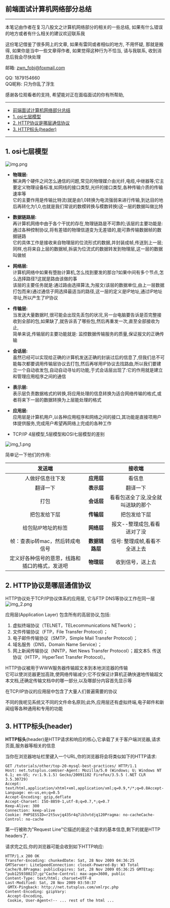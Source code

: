 
##  前端面试计算机网络部分总结
_____

本笔记由作者在复习八股文之计算机网络部分的相关的一些总结, 如果有什么错误的地方或者有什么相关的建议欢迎联系我

这份笔记借鉴了很多网上的文章, 如果有雷同或者相似的地方, 不用怀疑, 那就是搬得, 如果你是当中一些文章得作者,
如果觉得这种行为不恰当, 请与我联系, 收到消息后我会尽快处理

邮箱: zwn_fobj@foxmail.com

QQ: 1879154660  
QQ昵称: 只为你乱了浮生

感谢各位观看者的支持, 希望能对正在面临面试的你有所帮助,
____

<!--TOC-->
- [前端面试计算机网络部分总结](#前端面试计算机网络部分总结)
- [1. osi七层模型](#1-osi七层模型)
- [2. HTTP协议是哪层通信协议](#2-http协议是哪层通信协议)
- [3. HTTP标头(header)](#3-http标头header)

<!--/TOC-->

____

## 1. osi七层模型

![img.png](img.png)

- **物理层:**   
  解决两个硬件之间怎么通信的问题,常见的物理媒介由光纤,电缆,中继器等;它主要定义物理设备标准,如网线的接口类型,光纤的接口类型,各种传输介质的传输速率等   
  它的主要作用是传输比特流(就是由1,0转换为电流强弱来进行传输,到达目的地后再转化为1,0,也就是我们常说的数模转换与模数转换)这一层的数据叫做比特

- **数据链路层:**  
  再计算机网络中由于各个干扰的存在,物理链路是不可靠的;该层的主要功能是:通过各种控制协议,将有差错的物理信道变为无差错的,能可靠传输数据帧的数据链路  
  它的具体工作是接收来自物理层的位流形式的数据,并封装成帧,传送到上一层;同样,也将来自上层的数据帧,拆装为位流式的数据转发到物理层,这一层的数据叫做帧

- **网络层:**  
  计算机网络中如果有堕胎计算机,怎么找到要发的那台?如果中间有多个节点,怎么选择路径?这就是路由该做的事  
  该层的主要任务就是:通过路由选择算法,为报文(该层的数据单位,由上一层数据打包而来)通过通信子网选择最适当的路径,这一层的定义是IP地址,通过IP地址寻址,所以产生了IP协议  


- **传输层:**  
  当发送大量数据时,很可能会出现先丢包的状况,另一台电脑要告诉是否完整接收到全部的包,如果缺了,就告诉丢了哪些包,然后再重发一次,直至全部接收为止,  
  简单来说,传输层的主要功能就是: 监控数据传输服务的质量,保证报文的正确传输 

- **会话层:**  
  虽然已经可以实现给正确的计算机发送正确的封装过后的信息了,但我们总不可能每次都要调用传输层协议去打包,然后再嗲用IP协议去找路由,所以我们要建立一个自动收发包,自动自动寻址的功能,于式会话层出现了:它的作用就是建立和管理应用程序之间的通信  

- **表示层:**  
  表示层负责数据格式的转换,将应用处理的信息转换为适合网络传输的格式,或者将来下一层的数据转换为上层能处理的格式

- **应用层:**    
 应用层是计算机用户,以各种应用程序和网络之间的接口,其功能是直接项用户体提供服务,完成用户希望再网络上完成的各种工作 

- TCP/IP 4层模型,5层模型和OSI七层模型的差别

![img_1.png](img_1.png)

简单记一下他们的作用:  

|发送端| |接收端|
|:---:|:---:|:---:|
| 人做好信息往下发|**应用层**|看信息 | 
|翻译一下|**表示层**| 翻译一下 |
|打包|**会话层**| 看看包送全了没,没全就叫送缺的那个 |
| 把包发给下层|**传输层**|把包发给下层|
|给包贴IP地址的标签|**网络层**|报文--整理成包,看看送对了没|
|帧：查表ip转mac，然后转成电信号|**数据链路层**|信号: 整理成帧,看看不全送上去|
|定义好各种信号的意思，线路和插口的格式，发送吧|**物理层**|收到信号，送上去|

## 2. HTTP协议是哪层通信协议

HTTP协议处于TCP/IP协议体系的应用层, 它与FTP DNS等协议工作在同一层
  ![img_2.png](img_2.png)

应用层(Application Layer) 包含所有的高层协议,包括: 

1. 虚拟终端协议（TELNET，TELecommunications NETwork）；
2. 文件传输协议（FTP，File Transfer Protocol）；
3. 电子邮件传输协议（SMTP，Simple Mail Transfer Protocol）；
4. 域名服务（DNS，Domain Name Service）；
5. 网上新闻传输协议（NNTP，Net News Transfer Protocol）；超文本5. 传送协议（HTTP，HyperText Transfer Protocol）。


HTTP协议被用于WWW服务器传输超文本到本地浏览器的传输    
它可以使浏览器更加高效,使网络传输减少;它不仅保证计算机正确快速地传输超文本文档,还确定传输文档中的哪一部分,以及哪部分内容首先显示等

在TCP/IP协议的应用层中包含了大量人们普遍需要的协议  

不同的我呢见系统又不同的文件命名原则;此外,应用层还有虚拟终端,电子邮件和新闻组等各种通用和专用的功能
  
## 3. HTTP标头(header)  

**HTTP标头**(header)是HTTP请求和响应的核心,它承载了关于客户端浏览器,请求页面,服务器等相关的信息  

当你在浏览器地址栏里键入一个URL,你的浏览器将会将类似如下的HTTP请求:
```
GET /tutorials/other/top-20-mysql-best-practices/ HTTP/1.1
Host: net.tutsplus.comUser-Agent: Mozilla/5.0 (Windows; U; Windows NT 6.1; en-US; rv:1.9.1.5) Gecko/20091102 Firefox/3.5.5 (.NET CLR 3.5.30729)
Accept: text/html,application/xhtml+xml,application/xml;q=0.9,*/*;q=0.8Accept-Language: en-us,en;q=0.5
Accept-Encoding: gzip,deflate
Accept-Charset: ISO-8859-1,utf-8;q=0.7,*;q=0.7
Keep-Alive: 300
Connection: keep-alive
Cookie: PHPSESSID=r2t5uvjq435r4q7ib3vtdjq120Pragma: no-cacheCache-Control: no-cache
```
第一行被称为"Request Line"它描述的是这个请求的基本信息,剩下的就是HTTP headers了.

请求完之后,你的浏览器可能会收到如下HTTP响应:
```
HTTP/1.x 200 OK
Transfer-Encoding: chunkedDate: Sat, 28 Nov 2009 04:36:25 
GMTServer: LiteSpeedConnection: closeX-Powered-By: W3 Total Cache/0.8Pragma: publicExpires: Sat, 28 Nov 2009 05:36:25 GMTEtag: "pub1259380237;gz"Cache-Control: max-age=3600, public
Content-Type: text/html; charset=UTF-8
Last-Modified: Sat, 28 Nov 2009 03:50:37
 GMTX-Pingback: http://net.tutsplus.com/xmlrpc.php
Content-Encoding: gzipVary:
 Accept-Encoding, 
 Cookie, User-Agent<!-- ... rest of the html ... 
```










